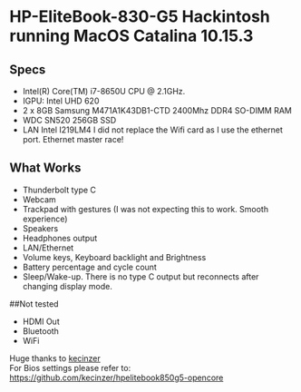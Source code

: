 # HP-EliteBook-830-G5 Hackintosh running MacOS Catalina 10.15.3

## Specs
* Intel(R) Core(TM) i7-8650U CPU @ 2.1GHz.
* IGPU: Intel UHD 620
* 2 x 8GB Samsung M471A1K43DB1-CTD 2400Mhz DDR4 SO-DIMM RAM
* WDC SN520 256GB SSD
* LAN Intel I219LM4 I did not replace the Wifi card as I use the ethernet port. Ethernet master race! 

## What Works
* Thunderbolt type C
* Webcam
* Trackpad with gestures (I was not expecting this to work. Smooth experience)
* Speakers
* Headphones output
* LAN/Ethernet
* Volume keys, Keyboard backlight and Brightness
* Battery percentage and cycle count
* Sleep/Wake-up. There is no type C output but reconnects after changing display mode.

##Not tested
* HDMI Out
* Bluetooth
* WiFi

Huge thanks to [kecinzer](https://github.com/kecinzer/hpelitebook850g5-opencore)<br>
For Bios settings please refer to: https://github.com/kecinzer/hpelitebook850g5-opencore
